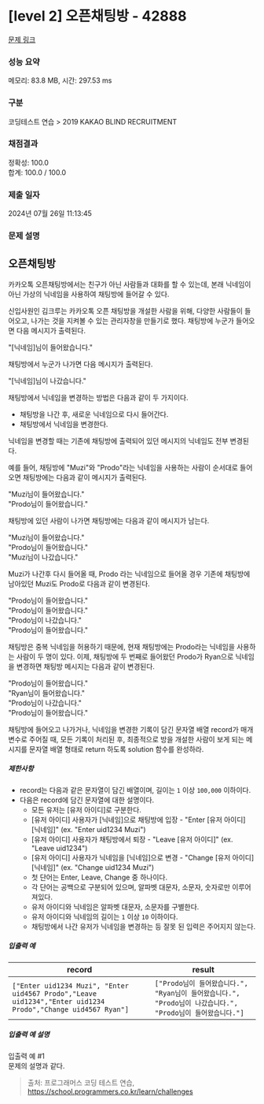 # [level 2] 오픈채팅방 - 42888 

[문제 링크](https://school.programmers.co.kr/learn/courses/30/lessons/42888) 

### 성능 요약

메모리: 83.8 MB, 시간: 297.53 ms

### 구분

코딩테스트 연습 > 2019 KAKAO BLIND RECRUITMENT

### 채점결과

정확성: 100.0<br/>합계: 100.0 / 100.0

### 제출 일자

2024년 07월 26일 11:13:45

### 문제 설명

<h2>오픈채팅방</h2>

<p>카카오톡 오픈채팅방에서는 친구가 아닌 사람들과 대화를 할 수 있는데, 본래 닉네임이 아닌 가상의 닉네임을 사용하여 채팅방에 들어갈 수 있다.</p>

<p>신입사원인 김크루는 카카오톡 오픈 채팅방을 개설한 사람을 위해, 다양한 사람들이 들어오고, 나가는 것을 지켜볼 수 있는 관리자창을 만들기로 했다. 채팅방에 누군가 들어오면 다음 메시지가 출력된다.</p>

<p>"[닉네임]님이 들어왔습니다."</p>

<p>채팅방에서 누군가 나가면 다음 메시지가 출력된다.</p>

<p>"[닉네임]님이 나갔습니다."</p>

<p>채팅방에서 닉네임을 변경하는 방법은 다음과 같이 두 가지이다.</p>

<ul>
<li>채팅방을 나간 후, 새로운 닉네임으로 다시 들어간다.</li>
<li>채팅방에서 닉네임을 변경한다.</li>
</ul>

<p>닉네임을 변경할 때는 기존에 채팅방에 출력되어 있던 메시지의 닉네임도 전부 변경된다. </p>

<p>예를 들어, 채팅방에 "Muzi"와 "Prodo"라는 닉네임을 사용하는 사람이 순서대로 들어오면 채팅방에는 다음과 같이 메시지가 출력된다.</p>

<p>"Muzi님이 들어왔습니다."<br>
"Prodo님이 들어왔습니다."</p>

<p>채팅방에 있던 사람이 나가면 채팅방에는 다음과 같이 메시지가 남는다.</p>

<p>"Muzi님이 들어왔습니다."<br>
"Prodo님이 들어왔습니다."<br>
"Muzi님이 나갔습니다."</p>

<p>Muzi가 나간후 다시 들어올 때, Prodo 라는 닉네임으로 들어올 경우 기존에 채팅방에 남아있던 Muzi도 Prodo로 다음과 같이 변경된다.</p>

<p>"Prodo님이 들어왔습니다."<br>
"Prodo님이 들어왔습니다."<br>
"Prodo님이 나갔습니다."<br>
"Prodo님이 들어왔습니다."</p>

<p>채팅방은 중복 닉네임을 허용하기 때문에, 현재 채팅방에는 Prodo라는 닉네임을 사용하는 사람이 두 명이 있다. 이제, 채팅방에 두 번째로 들어왔던 Prodo가 Ryan으로 닉네임을 변경하면 채팅방 메시지는 다음과 같이 변경된다.</p>

<p>"Prodo님이 들어왔습니다."<br>
"Ryan님이 들어왔습니다."<br>
"Prodo님이 나갔습니다."<br>
"Prodo님이 들어왔습니다."</p>

<p>채팅방에 들어오고 나가거나, 닉네임을 변경한 기록이 담긴 문자열 배열 record가 매개변수로 주어질 때, 모든 기록이 처리된 후, 최종적으로 방을 개설한 사람이 보게 되는 메시지를 문자열 배열 형태로 return 하도록 solution 함수를 완성하라.</p>

<h5>제한사항</h5>

<ul>
<li>record는 다음과 같은 문자열이 담긴 배열이며, 길이는 <code>1</code> 이상 <code>100,000</code> 이하이다.</li>
<li>다음은 record에 담긴 문자열에 대한 설명이다.

<ul>
<li>모든 유저는 [유저 아이디]로 구분한다.</li>
<li>[유저 아이디] 사용자가 [닉네임]으로 채팅방에 입장 - "Enter [유저 아이디] [닉네임]" (ex. "Enter uid1234 Muzi")</li>
<li>[유저 아이디] 사용자가 채팅방에서 퇴장 - "Leave [유저 아이디]" (ex. "Leave uid1234")</li>
<li>[유저 아이디] 사용자가 닉네임을 [닉네임]으로 변경 - "Change [유저 아이디] [닉네임]" (ex. "Change uid1234 Muzi")</li>
<li>첫 단어는 Enter, Leave, Change 중 하나이다.</li>
<li>각 단어는 공백으로 구분되어 있으며, 알파벳 대문자, 소문자, 숫자로만 이루어져있다.</li>
<li>유저 아이디와 닉네임은 알파벳 대문자, 소문자를 구별한다.</li>
<li>유저 아이디와 닉네임의 길이는 <code>1</code> 이상 <code>10</code> 이하이다.</li>
<li>채팅방에서 나간 유저가 닉네임을 변경하는 등 잘못 된 입력은 주어지지 않는다.</li>
</ul></li>
</ul>

<h5>입출력 예</h5>
<table class="table">
        <thead><tr>
<th>record</th>
<th>result</th>
</tr>
</thead>
        <tbody><tr>
<td><code>["Enter uid1234 Muzi", "Enter uid4567 Prodo","Leave uid1234","Enter uid1234 Prodo","Change uid4567 Ryan"]</code></td>
<td><code>["Prodo님이 들어왔습니다.", "Ryan님이 들어왔습니다.", "Prodo님이 나갔습니다.", "Prodo님이 들어왔습니다."]</code></td>
</tr>
</tbody>
      </table>
<h5>입출력 예 설명</h5>

<p>입출력 예 #1<br>
문제의 설명과 같다.</p>


> 출처: 프로그래머스 코딩 테스트 연습, https://school.programmers.co.kr/learn/challenges